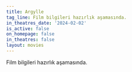 ```yaml
---
title: Argylle
tag_line: Film bilgileri hazırlık aşamasında.
in_theatres_date: '2024-02-02' 
is_active: false
on_homepage: false
in_theatres: false
layout: movies
---
```


Film bilgileri hazırlık aşamasında.
